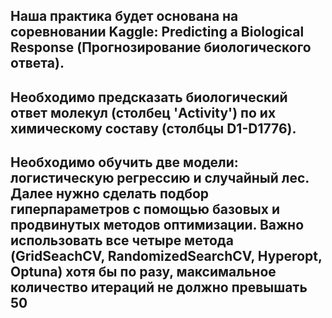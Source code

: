 
## Наша практика будет основана на соревновании Kaggle: Predicting a Biological Response (Прогнозирование биологического ответа).


## Необходимо предсказать биологический ответ молекул (столбец 'Activity') по их химическому составу (столбцы D1-D1776).


## Необходимо обучить две модели: логистическую регрессию и случайный лес. Далее нужно сделать подбор гиперпараметров с помощью базовых и продвинутых методов оптимизации. Важно использовать все четыре метода (GridSeachCV, RandomizedSearchCV, Hyperopt, Optuna) хотя бы по разу, максимальное количество итераций не должно превышать 50
